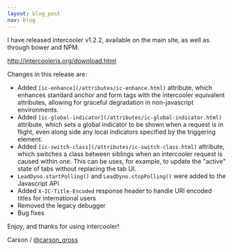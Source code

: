 ```yaml
---
layout: blog_post
nav: blog
---
```


I have released intercooler v1.2.2, available on the main site, as well as through bower and NPM.

  <http://intercoolerjs.org/download.html>


Changes in this release are:

*   Added `[ic-enhance](/attributes/ic-enhance.html)` attribute, which enhances standard anchor and form tags with the 
    intercooler equivalent attributes, allowing for graceful degradation in non-javascript environments.
*   Added `[ic-global-indicator](/attributes/ic-global-indicator.html)` attribute, which sets a global indicator to be 
   shown when a request is in flight, even along side any local indicators specified by the triggering element.
*   Added `[ic-switch-class](/attributes/ic-switch-class.html)` attribute, which switches a class between siblings when 
    an intercooler request is caused within one. This can be uses, for example, to update the "active" state of tabs 
    without replacing the tab UI.
*   `LeadDyno.startPolling()` and `LeadDyno.stopPolling()` were added to the Javascript API
*   Added `X-IC-Title-Encoded` response header to handle URI encoded titles for international users
*   Removed the legacy debugger
*   Bug fixes  

Enjoy, and thanks for using intercooler!  

Carson / [@carson_gross](https://twitter.com/carson_gross)